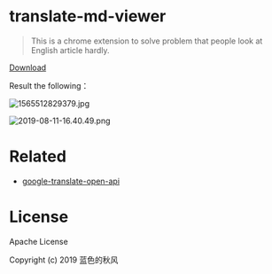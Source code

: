 # translate-md-viewer

> This is a chrome extension to solve problem that people look at English article hardly.

[Download](https://github.com/hua1995116/translate-md-viewer/releases/download/v0.1.0/translate-md-viewer.crx)

Result the following：

![1565512829379.jpg](https://s3.qiufengh.com/blog/1565512829379.jpg)

![2019-08-11-16.40.49.png](https://s3.qiufengh.com/blog/2019-08-11-16.40.49.png)

# Related

- [google-translate-open-api](https://github.com/hua1995116/google-translate-open-api)

# License

Apache License

Copyright (c) 2019 蓝色的秋风
